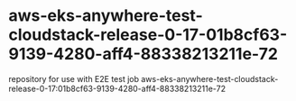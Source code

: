 # aws-eks-anywhere-test-cloudstack-release-0-17-01b8cf63-9139-4280-aff4-88338213211e-72
repository for use with E2E test job aws-eks-anywhere-test-cloudstack-release-0-17:01b8cf63-9139-4280-aff4-88338213211e-72
